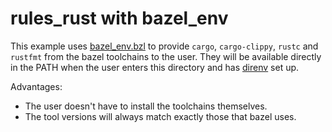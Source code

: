 # rules_rust with bazel_env

This example uses [bazel_env.bzl](https://github.com/buildbuddy-io/bazel_env.bzl) to
provide `cargo`, `cargo-clippy`, `rustc` and `rustfmt` from the bazel toolchains
to the user. They will be available directly in the PATH when the user
enters this directory and has [direnv](https://direnv.net/) set up.

Advantages:

- The user doesn't have to install the toolchains themselves.
- The tool versions will always match exactly those that bazel uses.
